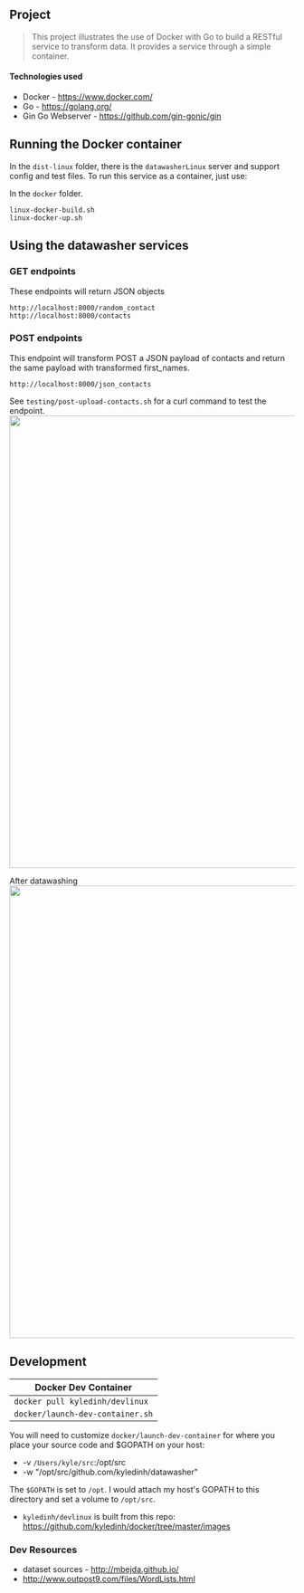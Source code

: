 ## Project
> This project illustrates the use of Docker with Go to build a RESTful service to transform data. It provides a service through a simple container.

#### Technologies used
* Docker - https://www.docker.com/
* Go - https://golang.org/
* Gin Go Webserver - https://github.com/gin-gonic/gin

## Running the Docker container
In the `dist-linux` folder, there is the `datawasherLinux` server and support config and test files. To run this service as a container, just use:

In the `docker` folder.
```
linux-docker-build.sh
linux-docker-up.sh
```
## Using the datawasher services

### GET endpoints
These endpoints will return JSON objects
```
http://localhost:8000/random_contact
http://localhost:8000/contacts
```

### POST endpoints
This endpoint will transform POST a JSON payload of contacts and return the same payload with transformed first_names.

```
http://localhost:8000/json_contacts
```

See `testing/post-upload-contacts.sh` for a curl command to test the endpoint.
<img src="https://raw.github.com/kyledinh/datawasher/master/assets/contact.json.png" width="800" />

After datawashing
<img src="https://raw.github.com/kyledinh/datawasher/master/assets/washed.contacts.png" width="800" />

## Development

| Docker Dev Container                        |
|---------------------------------------------|
| `docker pull kyledinh/devlinux`             |
| `docker/launch-dev-container.sh`            |

You will need to customize `docker/launch-dev-container` for where you place your source code and $GOPATH on your host:
* -v `/Users/kyle/src`:/opt/src
* -w "/opt/src/github.com/kyledinh/datawasher"

The `$GOPATH` is set to `/opt`. I would attach my host's GOPATH to this directory and set a volume to `/opt/src`.

* `kyledinh/devlinux` is built from this repo: https://github.com/kyledinh/docker/tree/master/images

### Dev Resources
* dataset sources - http://mbejda.github.io/
* http://www.outpost9.com/files/WordLists.html
